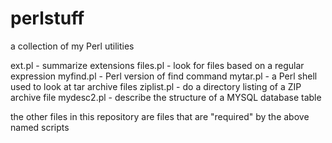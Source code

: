 # perlstuff
a collection of my Perl utilities

ext.pl - summarize extensions
files.pl - look for files based on a regular expression
myfind.pl - Perl version of find command
mytar.pl - a Perl shell used to look at tar archive files
ziplist.pl - do a directory listing of a ZIP archive file
mydesc2.pl - describe the structure of a MYSQL database table

the other files in this repository are files that are "required" by the above named scripts
